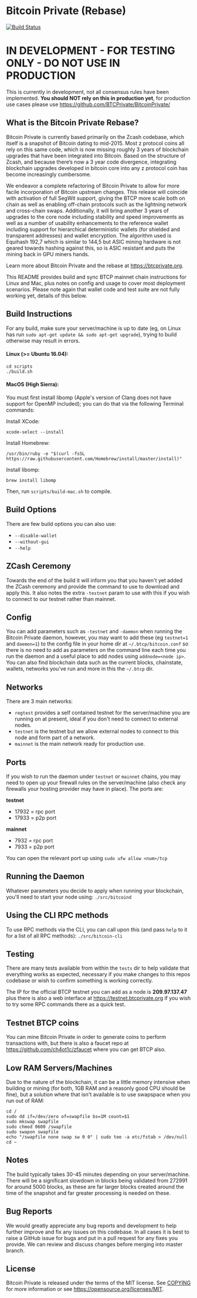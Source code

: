 Bitcoin Private (Rebase)
=====================================

[![Build Status](https://travis-ci.com/BTCPrivate/BTCP-Rebase.svg?branch=master)](https://travis-ci.com/BTCPrivate/BTCP-Rebase)

IN DEVELOPMENT - FOR TESTING ONLY - DO NOT USE IN PRODUCTION
===========
This is currently in development, not all consensus rules have been implemented. **You should NOT rely on this in production yet**, for production use cases please use https://github.com/BTCPrivate/BitcoinPrivate/

What is the Bitcoin Private Rebase?
----------------

Bitcoin Private is currently based primarily on the Zcash codebase, which itself is a snapshot of Bitcoin dating to mid-2015. Most z protocol coins all rely on this same code, which is now missing roughly 3 years of blockchain upgrades that have been integrated into Bitcoin. Based on the structure of Zcash, and because there’s now a 3 year code divergence, integrating blockchain upgrades developed in bitcoin core into any z protocol coin has become increasingly cumbersome.

We endeavor a complete refactoring of Bitcoin Private to allow for more facile incorporation of Bitcoin upstream changes. This release will coincide with activation of full SegWit support, giving the BTCP more scale both on chain as well as enabling off-chain protocols such as the lightning network and cross-chain swaps. Additionally, it will bring another 3 years of upgrades to the core node including stability and speed improvements as well as a number of usability enhancements to the reference wallet including support for hierarchical deterministic wallets (for shielded and transparent addresses) and wallet encryption. The algorithm used is Equihash 192,7 which is similar to 144,5 but ASIC mining hardware is not geared towards hashing against this, so is ASIC resistant and puts the mining back in GPU miners hands.

Learn more about Bitcoin Private and the rebase at https://btcprivate.org.

This README provides build and sync BTCP mainnet chain instructions for Linux and Mac, plus notes on config and usage to cover most deployment scenarios. Please note again that wallet code and test suite are not fully working yet, details of this below.

Build Instructions
-------

For any build, make sure your server/machine is up to date (eg, on Linux has run `sudo apt-get update && sudo apt-get upgrade`), trying to build otherwise may result in errors.

#### Linux (>= Ubuntu 16.04):
```
cd scripts
./build.sh
```

#### MacOS (High Sierra):
You must first install libomp (Apple's version of Clang does not have support for OpenMP included); you can do that via the following Terminal commands:

Install XCode:
```
xcode-select --install
```
Install Homebrew:
```
/usr/bin/ruby -e "$(curl -fsSL https://raw.githubusercontent.com/Homebrew/install/master/install)"
```
Install libomp:
```
brew install libomp
```

Then, run `scripts/build-mac.sh` to compile.

Build Options
------

There are few build options you can also use:
- `--disable-wallet`
- `--without-gui`
- `--help`

ZCash Ceremony
------

Towards the end of the build it will inform you that you haven't yet added the ZCash ceremony and provide the command to use to download and apply this. It also notes the extra `-testnet` param to use with this if you wish to connect to our testnet rather than mainnet.

Config
------

You can add parameters such as `-testnet` and `-daemon` when running the Bitcoin Private daemon, however, you may want to add these (eg `testnet=1` and `daemon=1`) to the config file in your home dir at `~/.btcp/bitcoin.conf` so there is no need to add as parameters on the command line each time you run the daemon and a useful place to add nodes using `addnode=<node ip>`. You can also find blockchain data such as the current blocks, chainstate, wallets, networks you've run and more in this the `~/.btcp` dir.  

Networks
------

There are 3 main networks:
- `regtest` provides a self contained testnet for the server/machine you are running on at present, ideal if you don't need to connect to external nodes.
- `testnet` is the testnet but we allow external nodes to connect to this node and form part of a network.
- `mainnet` is the main network ready for production use.

Ports
------
If you wish to run the daemon under `testnet` or `mainnet` chains, you may need to open up your firewall rules on the server/machine (also check any firewalls your hosting provider may have in place). The ports are:

**testnet**
- 17932 = rpc port
- 17933 = p2p port

**mainnet**
- 7932 = rpc port
- 7933 = p2p port

You can open the relevant port up using `sudo ufw allow <num>/tcp`

Running the Daemon
------

Whatever parameters you decide to apply when running your blockchain, you'll need to start your node using:
`./src/bitcoind`

Using the CLI RPC methods
------

To use RPC methods via the CLI, you can call upon this (and pass `help` to it for a list of all RPC methods):
`./src/bitcoin-cli`

Testing
------

There are many tests available from within the `tests` dir to help validate that everything works as expected, necessary if you make changes to this repos codebase or wish to confirm something is working correctly.

The IP for the official BTCP testnet you can add as a node is **209.97.137.47** plus there is also a web interface at https://testnet.btcprivate.org if you wish to try some RPC commands there as a quick test. 

Testnet BTCP coins
------

You can mine Bitcoin Private in order to generate coins to perform transactions with, but there is also a faucet repo at https://github.com/ch4ot1c/zfaucet where you can get BTCP also. 

Low RAM Servers/Machines
------

Due to the nature of the blockchain, it can be a little memory intensive when building or mining (for both, 1GB RAM and a reasonly good CPU should be fine), but a solution where that isn't available is to use swapspace when you run out of RAM:

```
cd /
sudo dd if=/dev/zero of=swapfile bs=1M count=$1
sudo mkswap swapfile
sudo chmod 0600 /swapfile
sudo swapon swapfile
echo "/swapfile none swap sw 0 0" | sudo tee -a etc/fstab > /dev/null
cd ~
```

Notes
-------

The build typically takes 30-45 minutes depending on your server/machine. There will be a significant slowdown in blocks being validated from 272991 for around 5000 blocks, as these are far larger blocks created around the time of the snapshot and far greater processing is needed on these.

Bug Reports
-------

We would greatly appreciate any bug reports and development to help further improve and fix any issues on this codebase. In all cases it is best to raise a GitHub issue for bugs and put in a pull request for any fixes you provide. We can review and discuss changes before merging into master branch. 

License
-------

Bitcoin Private is released under the terms of the MIT license. See [COPYING](COPYING) for more
information or see https://opensource.org/licenses/MIT.
